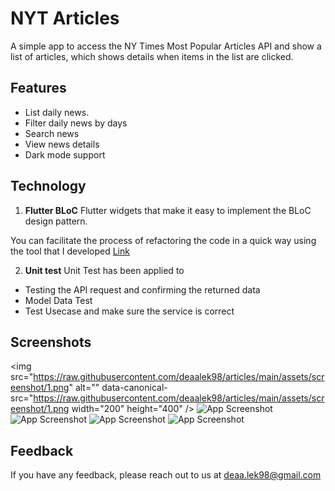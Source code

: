 # NYT Articles

A simple app to access the NY Times Most Popular Articles API and show a list of articles, which shows details when items in the list are clicked.



## Features

- List daily news.
- Filter daily news by days
- Search news
- View news details
- Dark mode support


## Technology
1. **Flutter BLoC**
   Flutter widgets that make it easy to implement the BLoC design pattern.

You can facilitate the process of refactoring the code in a quick way using the tool that I developed [Link](https://github.com/deaalek98/FDashboard)

2. **Unit test**
   Unit Test has been applied to
- Testing the API request and confirming the returned data
- Model Data Test
- Test Usecase and make sure the service is correct


## Screenshots
<img src="https://raw.githubusercontent.com/deaalek98/articles/main/assets/screenshot/1.png" alt="" data-canonical-src="https://raw.githubusercontent.com/deaalek98/articles/main/assets/screenshot/1.png width="200" height="400" />
![App Screenshot](https://raw.githubusercontent.com/deaalek98/articles/main/assets/screenshot/1.png)
![App Screenshot](https://raw.githubusercontent.com/deaalek98/articles/main/assets/screenshot/2.png)
![App Screenshot](https://raw.githubusercontent.com/deaalek98/articles/main/assets/screenshot/3.png)
![App Screenshot](https://raw.githubusercontent.com/deaalek98/articles/main/assets/screenshot/4.png)

## Feedback

If you have any feedback, please reach out to us at deaa.lek98@gmail.com
